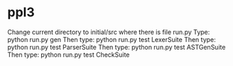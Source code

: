 # ppl3
Change current directory to initial/src where there is file run.py
Type: python run.py gen 
Then type: python run.py test LexerSuite
Then type: python run.py test ParserSuite
Then type: python run.py test ASTGenSuite
Then type: python run.py test CheckSuite
